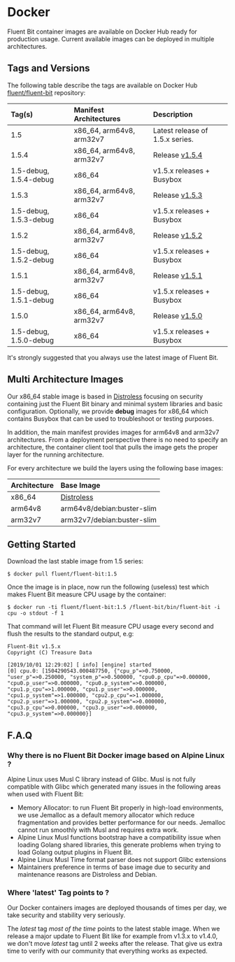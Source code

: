 # Docker

Fluent Bit container images are available on Docker Hub ready for production usage. Current available images can be deployed in multiple architectures.

## Tags and Versions

The following table describe the tags are available on Docker Hub [fluent/fluent-bit](https://hub.docker.com/r/fluent/fluent-bit/) repository:

| Tag\(s\) | Manifest Architectures | Description |
| :--- | :--- | :--- |
| 1.5 | x86\_64, arm64v8, arm32v7 | Latest release of 1.5.x series. |
| 1.5.4 | x86\_64, arm64v8, arm32v7 | Release [v1.5.4](https://fluentbit.io/announcements/v1.5.4/) |
| 1.5-debug, 1.5.4-debug | x86\_64 | v1.5.x releases + Busybox |
| 1.5.3 | x86\_64, arm64v8, arm32v7 | Release [v1.5.3](https://fluentbit.io/announcements/v1.5.3/) |
| 1.5-debug, 1.5.3-debug | x86\_64 | v1.5.x releases + Busybox |
| 1.5.2 | x86\_64, arm64v8, arm32v7 | Release [v1.5.2](https://fluentbit.io/announcements/v1.5.2/) |
| 1.5-debug, 1.5.2-debug | x86\_64 | v1.5.x releases + Busybox |
| 1.5.1 | x86\_64, arm64v8, arm32v7 | Release [v1.5.1](https://fluentbit.io/announcements/v1.5.1/) |
| 1.5-debug, 1.5.1-debug | x86\_64 | v1.5.x releases + Busybox |
| 1.5.0 | x86\_64, arm64v8, arm32v7 | Release [v1.5.0](https://fluentbit.io/announcements/v1.5.0/) |
| 1.5-debug, 1.5.0-debug | x86\_64 | v1.5.x releases + Busybox |

It's strongly suggested that you always use the latest image of Fluent Bit.

## Multi Architecture Images

Our x86\_64 stable image is based in [Distroless](https://github.com/GoogleContainerTools/distroless) focusing on security containing just the Fluent Bit binary and minimal system libraries and basic configuration. Optionally, we provide **debug** images for x86\_64 which contains Busybox that can be used to troubleshoot or testing purposes.

In addition, the main manifest provides images for arm64v8 and arm32v7 architectures. From a deployment perspective there is no need to specify an architecture, the container client tool that pulls the image gets the proper layer for the running architecture.

For every architecture we build the layers using the following base images:

| Architecture | Base Image |
| :--- | :--- |
| x86\_64 | [Distroless](https://github.com/GoogleContainerTools/distroless) |
| arm64v8 | arm64v8/debian:buster-slim |
| arm32v7 | arm32v7/debian:buster-slim |

## Getting Started

Download the last stable image from 1.5 series:

```text
$ docker pull fluent/fluent-bit:1.5
```

Once the image is in place, now run the following \(useless\) test which makes Fluent Bit measure CPU usage by the container:

```text
$ docker run -ti fluent/fluent-bit:1.5 /fluent-bit/bin/fluent-bit -i cpu -o stdout -f 1
```

That command will let Fluent Bit measure CPU usage every second and flush the results to the standard output, e.g:

```text
Fluent-Bit v1.5.x
Copyright (C) Treasure Data

[2019/10/01 12:29:02] [ info] [engine] started
[0] cpu.0: [1504290543.000487750, {"cpu_p"=>0.750000, "user_p"=>0.250000, "system_p"=>0.500000, "cpu0.p_cpu"=>0.000000, "cpu0.p_user"=>0.000000, "cpu0.p_system"=>0.000000, "cpu1.p_cpu"=>1.000000, "cpu1.p_user"=>0.000000, "cpu1.p_system"=>1.000000, "cpu2.p_cpu"=>1.000000, "cpu2.p_user"=>1.000000, "cpu2.p_system"=>0.000000, "cpu3.p_cpu"=>0.000000, "cpu3.p_user"=>0.000000, "cpu3.p_system"=>0.000000}]
```

## F.A.Q

### Why there is no Fluent Bit Docker image based on Alpine Linux ?

Alpine Linux uses Musl C library instead of Glibc. Musl is not fully compatible with Glibc which generated many issues in the following areas when used with Fluent Bit:

* Memory Allocator: to run Fluent Bit properly in high-load environments, we use Jemalloc as a default memory allocator which reduce fragmentation and provides better performance for our needs. Jemalloc cannot run smoothly with Musl and requires extra work.
* Alpine Linux Musl functions bootstrap have a compatibility issue when loading Golang shared libraries, this generate problems when trying to load Golang output plugins in Fluent Bit.
* Alpine Linux Musl Time format parser does not support Glibc extensions
* Maintainers preference in terms of base image due to security and maintenance reasons are Distroless and Debian.

### Where 'latest' Tag points to ?

Our Docker containers images are deployed thousands of times per day, we take security and stability very seriously.

The _latest_ tag _most of the time_ points to the latest stable image. When we release a major update to Fluent Bit like for example from v1.3.x to v1.4.0, we don't move _latest_ tag until 2 weeks after the release. That give us extra time to verify with our community that everything works as expected.

